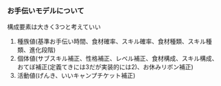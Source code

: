 ### お手伝いモデルについて

構成要素は大きく3つと考えていい

1. 種族値(基準お手伝い時間、食材確率、スキル確率、食材種類、スキル種類、進化段階)
2. 個体値(サブスキル補正、性格補正、レベル補正、食材構成、スキル構成、おてぼ補正(定義てきには3だが実装的には2)、お休みリボン補正)
3. 活動値(げんき、いいキャンプチケット補正)
